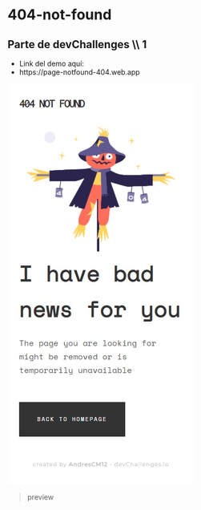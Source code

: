 # 404-not-found
 ## Parte de devChallenges \\\ 1
<ul>
<li>Link del demo aquí:</li>
<li>https://page-notfound-404.web.app</li>
</ul>

![](https://github.com/AndresCM12/404-not-found/blob/d5e20e59a9e81aa77a92b19c61105df36d347438/preview.jpg?raw=true)
>preview
